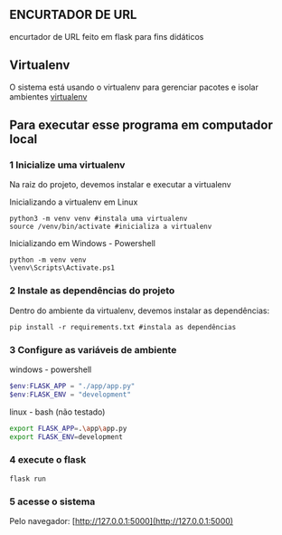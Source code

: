## ENCURTADOR DE URL

encurtador de URL feito em flask para fins didáticos

## Virtualenv
O sistema está usando o virtualenv para gerenciar pacotes e isolar ambientes [virtualenv](https://pythonacademy.com.br/blog/python-e-virtualenv-como-programar-em-ambientes-virtuais)

## Para executar esse programa em computador local

### 1 Inicialize uma virtualenv
Na raiz do projeto, devemos instalar e executar a virtualenv

Inicializando a virtualenv em Linux
```
python3 -m venv venv #instala uma virtualenv
source /venv/bin/activate #inicializa a virtualenv
```
Inicializando em Windows - Powershell
```
python -m venv venv
\venv\Scripts\Activate.ps1
```

### 2 Instale as dependências do projeto
Dentro do ambiente da virtualenv, devemos instalar as dependências:
```
pip install -r requirements.txt #instala as dependências
```

### 3 Configure as variáveis de ambiente
windows - powershell
```powershell
$env:FLASK_APP = "./app/app.py"
$env:FLASK_ENV = "development"
```
linux - bash (não testado)
```bash
export FLASK_APP=.\app\app.py
export FLASK_ENV=development
```

### 4 execute o flask
```
flask run
```

### 5 acesse o sistema
Pelo navegador:
[http://127.0.0.1:5000](http://127.0.0.1:5000)
